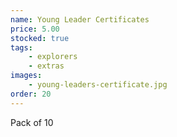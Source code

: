 ```yaml
---
name: Young Leader Certificates
price: 5.00
stocked: true
tags:
    - explorers
    - extras
images:
    - young-leaders-certificate.jpg
order: 20
---
```


Pack of 10